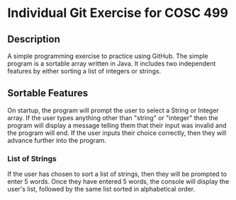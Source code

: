 # Individual Git Exercise for COSC 499
## Description
A simple programming exercise to practice using GitHub. The simple program is a sortable array written in Java. It includes two independent features by either sorting a list of integers or strings.

## Sortable Features
On startup, the program will prompt the user to select a String or Integer array. If the user types anything other than "string" or "integer" then the program will display a message telling them that their input was invalid and the program will end. If the user inputs their choice correctly, then they will advance further into the program.

### List of Strings
If the user has chosen to sort a list of strings, then they will be prompted to enter 5 words. Once they have entered 5 words, the console will display the user's list, followed by the same list sorted in alphabetical order.